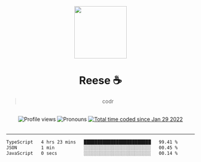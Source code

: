 <div align='center'>
  <img src='https://avatars.githubusercontent.com/u/73779441?v=4' width='140' height='140' />
  <h1>Reese ☕️</h1>
  <blockquote>codr</blockquote>
  
  <br />
  
  <img alt="Profile views" src="https://komarev.com/ghpvc/?username=ruffpuff1" />
  <img alt='Pronouns' src='https://img.shields.io/endpoint?url=https://pronoundb.org/shields/61181f81be124c42b207bffd' />
  <a href="https://wakatime.com/@72bf611d-9557-4a85-aa1d-46f6a3346744"><img src="https://wakatime.com/badge/user/72bf611d-9557-4a85-aa1d-46f6a3346744.svg" alt="Total time coded since Jan 29 2022" /></a>
</div><br />

<hr />

<!--START_SECTION:waka-->

```txt
TypeScript   4 hrs 23 mins   █████████████████████████   99.41 %
JSON         1 min           ░░░░░░░░░░░░░░░░░░░░░░░░░   00.45 %
JavaScript   0 secs          ░░░░░░░░░░░░░░░░░░░░░░░░░   00.14 %
```

<!--END_SECTION:waka-->
